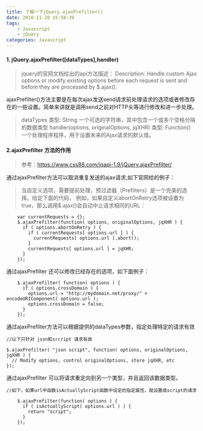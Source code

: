 ```yaml
---
title: 了解一下jQuery.ajaxPrefilter()
date: 2018-11-20 15:58:39
tags: 
	- Javascript
	- jQuery
categories: Javascript
---
```

#### 1. jQuery.ajaxPrefilter([dataTypes],handler)
> jquery的官网文档给出的api方法描述：
> Description: Handle custom Ajax options or modify existing options before each request is sent and before they are processed by $.ajax().
<!--more-->
ajaxPrefilter()方法主要是在每次ajax发送send请求前处理请求的选项或者修改存在的一些设置。简单来讲就是调用send之前对HTTP头等进行修改和进一步处理。

> dataTypes 类型: String
一个可选的字符串，其中包含一个或多个空格分隔的数据类型
> handler(options, originalOptions, jqXHR) 类型: Function()
一个处理程序程序，用于设置未来的Ajax请求的默认值。

#### 2.ajaxPrefilter 方法的作用
> 参考：https://www.css88.com/jqapi-1.9/jQuery.ajaxPrefilter/

通过ajaxPrefilter方法可以取消重复发送的ajax请求,如下官网给的例子：

>当自定义选项，需要提前处理，预过滤器（Prefilters）是一个完美的选择。给定下面的代码， 例如，如果自定义abortOnRetry选项被设置为true，那么调用$.ajax()会自动中止请求相同的URL：

		var currentRequests = {};
		$.ajaxPrefilter(function( options, originalOptions, jqXHR ) {
		  if ( options.abortOnRetry ) {
		    if ( currentRequests[ options.url ] ) {
		      currentRequests[ options.url ].abort();
		    }
		    currentRequests[ options.url ] = jqXHR;
		  }
		});

通过ajaxPrefilter 还可以修改已经存在的选项，如下面例子：
		
		$.ajaxPrefilter( function( options ) {
		  if ( options.crossDomain ) {
		    options.url = "http://mydomain.net/proxy/" + encodeURIComponent( options.url );
		    options.crossDomain = false;
		  }
		});

通过ajaxPrefilter方法可以根据提供的dataTypes参数，指定处理特定的请求有效

	//以下只针对 json和srcript 请求有效

	$.ajaxPrefilter( "json script", function( options, originalOptions, jqXHR ) {
	  // Modify options, control originalOptions, store jqXHR, etc
	});

通过ajaxPrefilter 可以将请求重定向到另一个类型，并且返回该数据类型。

	//如下，如果url中函数isActuallyScript函数中设定的指定属性，就设置成script的请求

		$.ajaxPrefilter(function( options ) {
		  if ( isActuallyScript( options.url ) ) {
		    return "script";
		  }
		});
